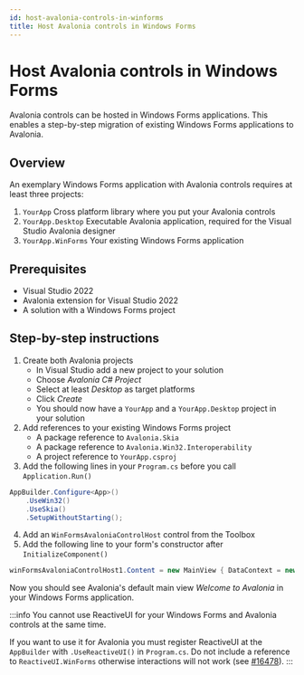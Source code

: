 ```yaml
---
id: host-avalonia-controls-in-winforms
title: Host Avalonia controls in Windows Forms
---
```


# Host Avalonia controls in Windows Forms

Avalonia controls can be hosted in Windows Forms applications. This enables a step-by-step migration of existing Windows Forms applications to Avalonia.

## Overview

An exemplary Windows Forms application with Avalonia controls requires at least three projects:

1. `YourApp` Cross platform library where you put your Avalonia controls 
2. `YourApp.Desktop` Executable Avalonia application, required for the Visual Studio Avalonia designer
3. `YourApp.WinForms` Your existing Windows Forms application

## Prerequisites

- Visual Studio 2022
- Avalonia extension for Visual Studio 2022
- A solution with a Windows Forms project

## Step-by-step instructions

1. Create both Avalonia projects
   - In Visual Studio add a new project to your solution
   - Choose _Avalonia C# Project_
   - Select at least _Desktop_ as target platforms
   - Click _Create_
   - You should now have a `YourApp` and a `YourApp.Desktop` project in your solution
2. Add references to your existing Windows Forms project
   - A package reference to `Avalonia.Skia`
   - A package reference to `Avalonia.Win32.Interoperability`
   - A project reference to `YourApp.csproj`
3. Add the following lines in your `Program.cs` before you call `Application.Run()`
```cs
AppBuilder.Configure<App>()
    .UseWin32()
    .UseSkia()
    .SetupWithoutStarting();
```
4. Add an `WinFormsAvaloniaControlHost` control from the Toolbox
5. Add the following line to your form's constructor after `InitializeComponent()`
```cs
winFormsAvaloniaControlHost1.Content = new MainView { DataContext = new MainViewModel() };
```

Now you should see Avalonia's default main view _Welcome to Avalonia_ in your Windows Forms application.

:::info
You cannot use ReactiveUI for your Windows Forms and Avalonia controls at the same time.

If you want to use it for Avalonia you must register ReactiveUI at the `AppBuilder` with `.UseReactiveUI()` in `Program.cs`.
Do not include a reference to `ReactiveUI.WinForms` otherwise interactions will not work (see [#16478](https://github.com/AvaloniaUI/Avalonia/discussions/16478)).
:::
